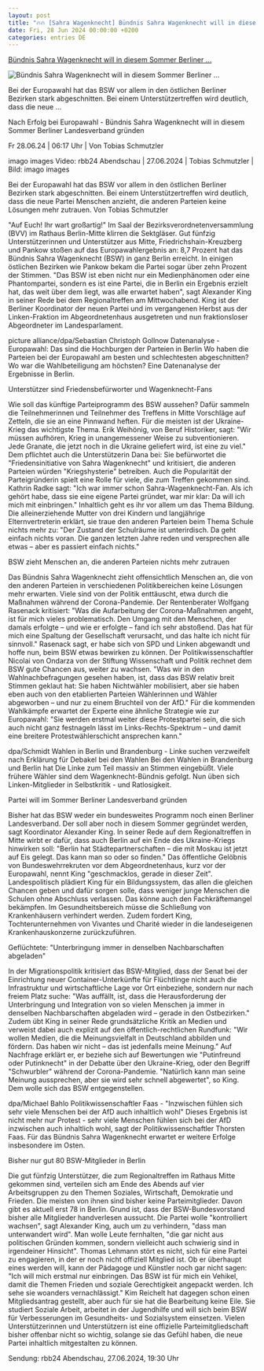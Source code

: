 ```yaml
---
layout: post
title: "🔥🔥 [Sahra Wagenknecht] Bündnis Sahra Wagenknecht will in diesem Sommer Berliner ..."
date: Fri, 28 Jun 2024 00:00:00 +0200
categories: entries DE
---
```

[Bündnis Sahra Wagenknecht will in diesem Sommer Berliner ...](https://www.rbb24.de/politik/beitrag/2024/06/berlin-mitte-buendnis-sahra-wagenknecht-bsw-regionaltreffen-landesverband.html)

![Bündnis Sahra Wagenknecht will in diesem Sommer Berliner ...](https://www.rbb24.de/content/dam/rbb/rbb/rbb24/2024/2024_06/imago-images/Sahra-Wagenknecht-und-Alexander-King.jpg.jpg/size=708x398.jpg)

Bei der Europawahl hat das BSW vor allem in den östlichen Berliner Bezirken stark abgeschnitten. Bei einem Unterstützertreffen wird deutlich, dass die neue ...

Nach Erfolg bei Europawahl - Bündnis Sahra Wagenknecht will in diesem Sommer Berliner Landesverband gründen

Fr 28.06.24 | 06:17 Uhr | Von Tobias Schmutzler

imago images Video: rbb24 Abendschau | 27.06.2024 | Tobias Schmutzler | Bild: imago images

Bei der Europawahl hat das BSW vor allem in den östlichen Berliner Bezirken stark abgeschnitten. Bei einem Unterstützertreffen wird deutlich, dass die neue Partei Menschen anzieht, die anderen Parteien keine Lösungen mehr zutrauen. Von Tobias Schmutzler

"Auf Euch! Ihr wart großartig!" Im Saal der Bezirksverordnetenversammlung (BVV) im Rathaus Berlin-Mitte klirren die Sektgläser. Gut fünfzig Unterstützerinnen und Unterstützer aus Mitte, Friedrichshain-Kreuzberg und Pankow stoßen auf das Europawahlergebnis an: 8,7 Prozent hat das Bündnis Sahra Wagenknecht (BSW) in ganz Berlin erreicht. In einigen östlichen Bezirken wie Pankow bekam die Partei sogar über zehn Prozent der Stimmen. "Das BSW ist eben nicht nur ein Medienphänomen oder eine Phantompartei, sondern es ist eine Partei, die in Berlin ein Ergebnis erzielt hat, das weit über dem liegt, was alle erwartet haben", sagt Alexander King in seiner Rede bei dem Regionaltreffen am Mittwochabend. King ist der Berliner Koordinator der neuen Partei und im vergangenen Herbst aus der Linken-Fraktion im Abgeordnetenhaus ausgetreten und nun fraktionsloser Abgeordneter im Landesparlament.

picture alliance/dpa/Sebastian Christoph Gollnow Datenanalyse - Europawahl: Das sind die Hochburgen der Parteien in Berlin Wo haben die Parteien bei der Europawahl am besten und schlechtesten abgeschnitten? Wo war die Wahlbeteiligung am höchsten? Eine Datenanalyse der Ergebnisse in Berlin.



Unterstützer sind Friedensbefürworter und Wagenknecht-Fans

Wie soll das künftige Parteiprogramm des BSW aussehen? Dafür sammeln die Teilnehmerinnen und Teilnehmer des Treffens in Mitte Vorschläge auf Zetteln, die sie an eine Pinnwand heften. Für die meisten ist der Ukraine-Krieg das wichtigste Thema. Erik Weihönig, von Beruf Historiker, sagt: "Wir müssen aufhören, Krieg in unangemessener Weise zu subventionieren. Jede Granate, die jetzt noch in die Ukraine geliefert wird, ist eine zu viel." Dem pflichtet auch die Unterstützerin Dana bei: Sie befürwortet die "Friedensinitiative von Sahra Wagenknecht" und kritisiert, die anderen Parteien würden "Kriegshysterie" betreiben. Auch die Popularität der Parteigründerin spielt eine Rolle für viele, die zum Treffen gekommen sind. Kathrin Radke sagt: "Ich war immer schon Sahra-Wagenknecht-Fan. Als ich gehört habe, dass sie eine eigene Partei gründet, war mir klar: Da will ich mich mit einbringen." Inhaltlich geht es ihr vor allem um das Thema Bildung. Die alleinerziehende Mutter von drei Kindern und langjährige Elternvertreterin erklärt, sie traue den anderen Parteien beim Thema Schule nichts mehr zu: "Der Zustand der Schulräume ist unterirdisch. Da geht einfach nichts voran. Die ganzen letzten Jahre reden und versprechen alle etwas – aber es passiert einfach nichts."

BSW zieht Menschen an, die anderen Parteien nichts mehr zutrauen

Das Bündnis Sahra Wagenknecht zieht offensichtlich Menschen an, die von den anderen Parteien in verschiedenen Politikbereichen keine Lösungen mehr erwarten. Viele sind von der Politik enttäuscht, etwa durch die Maßnahmen während der Corona-Pandemie. Der Rentenberater Wolfgang Rasenack kritisiert: "Was die Aufarbeitung der Corona-Maßnahmen angeht, ist für mich vieles problematisch. Den Umgang mit den Menschen, der damals erfolgte – und wie er erfolgte – fand ich sehr abstoßend. Das hat für mich eine Spaltung der Gesellschaft verursacht, und das halte ich nicht für sinnvoll." Rasenack sagt, er habe sich von SPD und Linken abgewandt und hoffe nun, beim BSW etwas bewirken zu können. Der Politikwissenschaftler Nicolai von Ondarza von der Stiftung Wissenschaft und Politik rechnet dem BSW gute Chancen aus, weiter zu wachsen. "Was wir in den Wahlnachbefragungen gesehen haben, ist, dass das BSW relativ breit Stimmen geklaut hat: Sie haben Nichtwähler mobilisiert, aber sie haben eben auch von den etablierten Parteien Wählerinnen und Wähler abgeworben – und nur zu einem Bruchteil von der AfD." Für die kommenden Wahlkämpfe erwartet der Experte eine ähnliche Strategie wie zur Europawahl: "Sie werden erstmal weiter diese Protestpartei sein, die sich auch nicht ganz festnageln lässt im Links-Rechts-Spektrum – und damit eine breitere Protestwählerschicht ansprechen kann."

dpa/Schmidt Wahlen in Berlin und Brandenburg - Linke suchen verzweifelt nach Erklärung für Debakel bei den Wahlen Bei den Wahlen in Brandenburg und Berlin hat Die Linke zum Teil massiv an Stimmen eingebüßt. Viele frühere Wähler sind dem Wagenknecht-Bündnis gefolgt. Nun üben sich Linken-Mitglieder in Selbstkritik - und Ratlosigkeit.

Partei will im Sommer Berliner Landesverband gründen

Bisher hat das BSW weder ein bundesweites Programm noch einen Berliner Landesverband. Der soll aber noch in diesem Sommer gegründet werden, sagt Koordinator Alexander King. In seiner Rede auf dem Regionaltreffen in Mitte wirbt er dafür, dass auch Berlin auf ein Ende des Ukraine-Kriegs hinwirken soll: "Berlin hat Städtepartnerschaften – die mit Moskau ist jetzt auf Eis gelegt. Das kann man so oder so finden." Das öffentliche Gelöbnis von Bundeswehrrekruten vor dem Abgeordnetenhaus, kurz vor der Europawahl, nennt King "geschmacklos, gerade in dieser Zeit". Landespolitisch plädiert King für ein Bildungssystem, das allen die gleichen Chancen geben und dafür sorgen solle, dass weniger junge Menschen die Schulen ohne Abschluss verlassen. Das könne auch den Fachkräftemangel bekämpfen. Im Gesundheitsbereich müsse die Schließung von Krankenhäusern verhindert werden. Zudem fordert King, Tochterunternehmen von Vivantes und Charité wieder in die landeseigenen Krankenhauskonzerne zurückzuführen.

Geflüchtete: "Unterbringung immer in denselben Nachbarschaften abgeladen"

In der Migrationspolitik kritisiert das BSW-Mitglied, dass der Senat bei der Einrichtung neuer Container-Unterkünfte für Flüchtlinge nicht auch die Infrastruktur und wirtschaftliche Lage vor Ort einbeziehe, sondern nur nach freiem Platz suche: "Was auffällt, ist, dass die Herausforderung der Unterbringung und Integration von so vielen Menschen ja immer in denselben Nachbarschaften abgeladen wird – gerade in den Ostbezirken." Zudem übt King in seiner Rede grundsätzliche Kritik an Medien und verweist dabei auch explizit auf den öffentlich-rechtlichen Rundfunk: "Wir wollen Medien, die die Meinungsvielfalt in Deutschland abbilden und fördern. Das haben wir nicht – das ist jedenfalls meine Meinung." Auf Nachfrage erklärt er, er beziehe sich auf Bewertungen wie "Putinfreund oder Putinknecht" in der Debatte über den Ukraine-Krieg, oder den Begriff "Schwurbler" während der Corona-Pandemie. "Natürlich kann man seine Meinung aussprechen, aber sie wird sehr schnell abgewertet", so King. Dem wolle sich das BSW entgegenstellen.

dpa/Michael Bahlo Politikwissenschaftler Faas - "Inzwischen fühlen sich sehr viele Menschen bei der AfD auch inhaltlich wohl" Dieses Ergebnis ist nicht mehr nur Protest - sehr viele Menschen fühlen sich bei der AfD inzwischen auch inhaltlich wohl, sagt der Politikwissenschaftler Thorsten Faas. Für das Bündnis Sahra Wagenknecht erwartet er weitere Erfolge insbesondere im Osten.



Bisher nur gut 80 BSW-Mitglieder in Berlin

Die gut fünfzig Unterstützer, die zum Regionaltreffen im Rathaus Mitte gekommen sind, verteilen sich am Ende des Abends auf vier Arbeitsgruppen zu den Themen Soziales, Wirtschaft, Demokratie und Frieden. Die meisten von ihnen sind bisher keine Parteimitglieder. Davon gibt es aktuell erst 78 in Berlin. Grund ist, dass der BSW-Bundesvorstand bisher alle Mitglieder handverlesen aussucht. Die Partei wolle "kontrolliert wachsen", sagt Alexander King, auch um zu verhindern, "dass man unterwandert wird". Man wolle Leute fernhalten, "die gar nicht aus politischen Gründen kommen, sondern vielleicht auch schwierig sind in irgendeiner Hinsicht". Thomas Lehmann stört es nicht, sich für eine Partei zu engagieren, in der er noch nicht offiziell Mitglied ist. Ob er überhaupt eines werden will, kann der Pädagoge und Künstler noch gar nicht sagen: "Ich will mich erstmal nur einbringen. Das BSW ist für mich ein Vehikel, damit die Themen Frieden und soziale Gerechtigkeit angepackt werden. Ich sehe sie woanders vernachlässigt." Kim Reichelt hat dagegen schon einen Mitgliedsantrag gestellt, aber auch für sie hat die Bearbeitung keine Eile. Sie studiert Soziale Arbeit, arbeitet in der Jugendhilfe und will sich beim BSW für Verbesserungen im Gesundheits- und Sozialsystem einsetzen. Vielen Unterstützerinnen und Unterstützern ist eine offizielle Parteimitgliedschaft bisher offenbar nicht so wichtig, solange sie das Gefühl haben, die neue Partei inhaltlich mitgestalten zu können.

Sendung: rbb24 Abendschau, 27.06.2024, 19:30 Uhr


